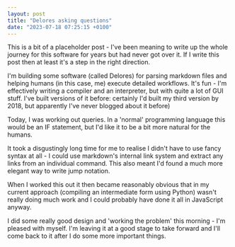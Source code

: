 ```yaml
---
layout: post
title: "Delores asking questions"
date: "2023-07-18 07:25:15 +0100"
---
```


This is a bit of a placeholder post - I've been meaning to write up the whole journey for this software for years but had never got over it.  If I write this post then at least it's a step in the right direction.   

I'm building some software (called Delores) for parsing markdown files and helping humans (in this case, me) execute detailed workflows.  It's fun - I'm effectively writing a compiler and an interpreter, but with quite a lot of GUI stuff.  I've built versions of it before: certainly I'd built my third version by 2018, but apparently I've never blogged about it before)

Today, I was working out queries. In a 'normal' programming language this would be an IF statement, but I'd like it to be a bit more natural for the humans. 

It took a disgustingly long time for me to realise I didn't have to use fancy syntax at all - I could use markdown's internal link system and extract any links from an individual command.  This also meant I'd found a much more elegant way to write jump notation. 

When I worked this out it then became reasonably obvious that in my current approach (compiling an intermediate form using Python) wasn't really doing much work and I could probably have done it all in JavaScript anyway. 

I did some really good design and 'working the problem' this morning - I'm pleased with myself. I'm leaving it at a good stage to take forward and I'll come back to it after I do some more important things. 

